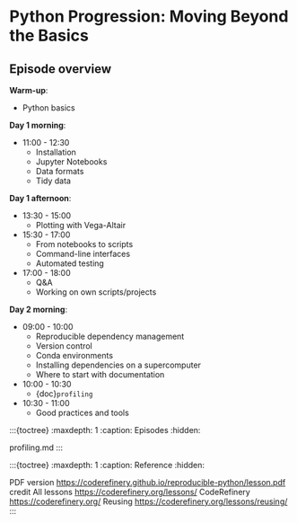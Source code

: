 # Python Progression: Moving Beyond the Basics


## Episode overview

**Warm-up**:
- Python basics

**Day 1 morning**:
- 11:00 - 12:30
  - Installation
  - Jupyter Notebooks
  - Data formats
  - Tidy data

**Day 1 afternoon**:
- 13:30 - 15:00
  - Plotting with Vega-Altair
- 15:30 - 17:00
  - From notebooks to scripts
  - Command-line interfaces
  - Automated testing
- 17:00 - 18:00
  - Q&A
  - Working on own scripts/projects

**Day 2 morning**:
- 09:00 - 10:00
  - Reproducible dependency management
  - Version control
  - Conda environments
  - Installing dependencies on a supercomputer
  - Where to start with documentation
- 10:00 - 10:30
  - {doc}`profiling`
- 10:30 - 11:00
  - Good practices and tools



:::{toctree}
:maxdepth: 1
:caption: Episodes
:hidden:

profiling.md
:::

:::{toctree}
:maxdepth: 1
:caption: Reference
:hidden:

PDF version <https://coderefinery.github.io/reproducible-python/lesson.pdf>
credit
All lessons <https://coderefinery.org/lessons/>
CodeRefinery <https://coderefinery.org/>
Reusing <https://coderefinery.org/lessons/reusing/>
:::
